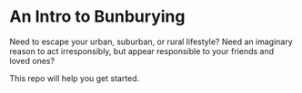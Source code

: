 # An Intro to Bunburying

Need to escape your urban, suburban, or rural lifestyle? Need an imaginary reason to act irresponsibly, but appear responsible to your friends and loved ones?

This repo will help you get started.

